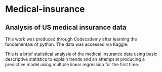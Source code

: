 # Medical-insurance

## Analysis of US medical insurance data

This work was produced through Codecademy after learning the fundamentals of python. The data was accessed via Kaggle.

This is a brief statistical analysis of the medical insurance data using basic descriptive statistics to explain trends and an attempt at producing a predictive model using multiple linear regression for the first time.
